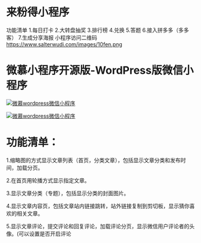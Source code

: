 # 来粉得小程序
功能清单
1.每日打卡
2.大转盘抽奖
3.排行榜
4.兑换
5.答题
6.接入拼多多（多多客）
7.生成分享海报
小程序访问二维码
https://www.salterwudi.com/images/10fen.png
<h1>微慕小程序开源版-WordPress版微信小程序</h1>

<p><a href="https://camo.githubusercontent.com/005cd4abf87c3757d6b62509b5fe3a8e805d3088/68747470733a2f2f7777772e77617463682d6c6966652e6e65742f696d616765732f6d696e61707065722d77656978696e2d77702d3730302e6a7067" rel="noopener noreferrer" target="_blank"><img alt="微慕wordpress微信小程序" src="https://camo.githubusercontent.com/005cd4abf87c3757d6b62509b5fe3a8e805d3088/68747470733a2f2f7777772e77617463682d6c6966652e6e65742f696d616765732f6d696e61707065722d77656978696e2d77702d3730302e6a7067" /></a></p>

<p><a href="https://camo.githubusercontent.com/00c9fee205842b8e572e0fdf911e291f3ac8391f/68747470733a2f2f7777772e77617463682d6c6966652e6e65742f696d616765732f776f7264707265737377696e78696e6170703730302e706e67" rel="noopener noreferrer" target="_blank"><img alt="微慕wordpress微信小程序" src="https://camo.githubusercontent.com/00c9fee205842b8e572e0fdf911e291f3ac8391f/68747470733a2f2f7777772e77617463682d6c6966652e6e65742f696d616765732f776f7264707265737377696e78696e6170703730302e706e67" /></a></p>

<h1>功能清单：</h1>

<p>1.缩略图的方式显示文章列表（首页，分类文章），包括显示文章分类和发布时间，加载分页。</p>

<p>2.在首页用轮播方式显示指定文章。</p>

<p>3.显示文章分类（专题），包括显示分类的封面图片。</p>

<p>4.显示文章内容页，包括文章站内链接跳转，站外链接复制到剪切板，显示猜你喜欢的相关文章。</p>

<p>5.显示文章评论，提交评论和回复评论，加载评论分页，显示微信用户评论者的头像。(可以设置是否开启评论</p>
